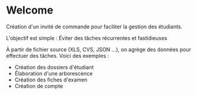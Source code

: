 # Welcome

Création d'un invité de commande pour faciliter la gestion des étudiants.&#x20;

L'objectif est simple : Éviter des tâches récurrentes et fastidieuses

À partir de fichier source (XLS, CVS, JSON ...), on agrège des données pour effectuer des tâches. Voici des exemples :&#x20;

* Création des dossiers d'étudiant
* Élaboration d'une arborescence
* Création des fiches d'examen
* Création de compte&#x20;



